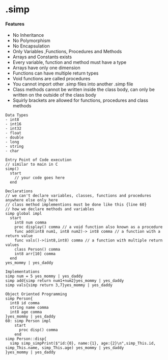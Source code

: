 # .simp

#### Features
- No Inheritance
- No Polymorphism
- No Encapsulation
- Only Variables ,Functions, Procedures and Methods
- Arrays and Constants exists
- Every variable, function and method must have a type
- Arrays have only one dimension
- Functions can have multiple return types
- Void functions are called procedures
- You cannot import other .simp files into another .simp file
- Class methods cannot be written inside the class body, can only be written on the outside of the class body
- Squirly brackets are allowed for functions, procedures and class methods 
```
Data Types
- int8
- int16
- int32
- float
- double
- long
- string
- char
```
```
Entry Point of Code execution
// similar to main in C
simp()
  start
    // your code goes here
  end
```
```
Declarations
// we can't declare variables, classes, functions and procedures anywhere else only here
// class method implementions must be done like this {line 60}
// how we declare methods and variables
simp global impl
  start
    int8 num comma
    proc display() comma // a void function also known as a procedure
    func add(int8 num1, int8 num2)-> int8 comma // a function with a return value
    func vals()->(int8,int8) comma // a function with multiple return values
    class Person() comma
    int8 arr[10] comma 
  end
yes_mommy | yes_daddy
```
```
Implementations
simp num = 5 yes_mommy | yes_daddy
simp add{simp return num1+num2}yes_mommy | yes_daddy
simp vals{simp return 3,7}yes_mommy | yes_daddy
```
```
Object Oriented Programming
simp Person{
  int8 id comma
  string name comma
  int8 age comma
}yes_mommy | yes_daddy
60: simp Person impl
    start
      proc disp() comma
    end
simp Person::disp{
  simp simp_simpPrint($"id:{0}, name:{1}, age:{2}\n",simp_This.id, simp_This.name, simp_This.age) yes_mommy | yes_daddy
}yes_mommy | yes_daddy
```
